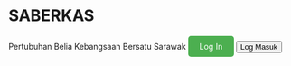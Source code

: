 # SABERKAS 
Pertubuhan Belia Kebangsaan Bersatu Sarawak
<a href="login.html" style="display:inline-block; background-color:#4CAF50; color:white; padding:10px 20px; text-align:center; text-decoration:none; border-radius:5px;">
    Log In
</a>
<button id="loginButton">Log Masuk</button>
<script>
  document.getElementById('loginButton').addEventListener('click', function() {
    window.location.href = 'login.html';
  });
</script>
